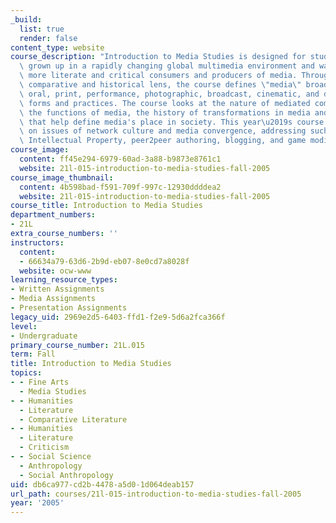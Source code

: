 ```yaml
---
_build:
  list: true
  render: false
content_type: website
course_description: "Introduction to Media Studies is designed for students who have\
  \ grown up in a rapidly changing global multimedia environment and want to become\
  \ more literate and critical consumers and producers of media. Through an interdisciplinary\
  \ comparative and historical lens, the course defines \"media\" broadly as including\
  \ oral, print, performance, photographic, broadcast, cinematic, and digital cultural\
  \ forms and practices. The course looks at the nature of mediated communication,\
  \ the functions of media, the history of transformations in media and the institutions\
  \ that help define media's place in society. This year\u2019s course will focus\
  \ on issues of network culture and media convergence, addressing such subjects as\
  \ Intellectual Property, peer2peer authoring, blogging, and game modification.\n"
course_image:
  content: ff45e294-6979-60ad-3a88-b9873e8761c1
  website: 21l-015-introduction-to-media-studies-fall-2005
course_image_thumbnail:
  content: 4b598bad-f591-709f-997c-12930ddddea2
  website: 21l-015-introduction-to-media-studies-fall-2005
course_title: Introduction to Media Studies
department_numbers:
- 21L
extra_course_numbers: ''
instructors:
  content:
  - 66634a79-63d6-2b9d-eb07-8e0cd7a8028f
  website: ocw-www
learning_resource_types:
- Written Assignments
- Media Assignments
- Presentation Assignments
legacy_uid: 2969e2d5-6403-ffd1-f2e9-5d6a2fca366f
level:
- Undergraduate
primary_course_number: 21L.015
term: Fall
title: Introduction to Media Studies
topics:
- - Fine Arts
  - Media Studies
- - Humanities
  - Literature
  - Comparative Literature
- - Humanities
  - Literature
  - Criticism
- - Social Science
  - Anthropology
  - Social Anthropology
uid: db6ca977-cd2b-4478-a5d0-1d064deab157
url_path: courses/21l-015-introduction-to-media-studies-fall-2005
year: '2005'
---
```

